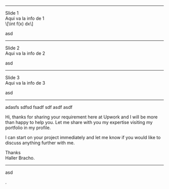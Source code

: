 <hr>
<p>Slide 1<br>
Aqui va la info de 1<br>
\[\int f(x) dx\]</p>
<p>asd</p>
<hr>
<p>Slide 2<br>
Aqui va la info de 2</p>
<p>asd</p>
<hr>
<p>Slide 3<br>
Aqui va la info de 3</p>
<p>asd</p>
<hr>
<p>adasfs sdfsd fsadf sdf asdf asdf</p>
<p>Hi, thanks for sharing your requirement here at Upwork and I will be more than happy to help you. Let me share with you my expertise visiting my portfolio in my profile.</p>
<p>I can start on your project immediately and let me know if you would like to discuss anything further with me.</p>
<p>Thanks<br>
Haller Bracho.</p>
<hr>
<p>asd</p>
<p>.</p>
